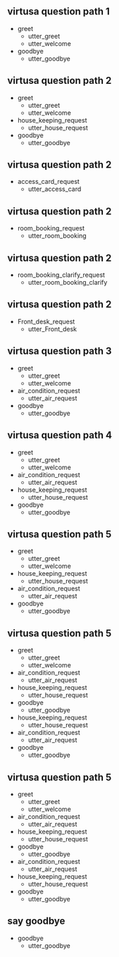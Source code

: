 ## virtusa question path 1
* greet
  - utter_greet
  - utter_welcome
* goodbye
  - utter_goodbye
  
## virtusa question path 2
* greet
  - utter_greet
  - utter_welcome
* house_keeping_request
  - utter_house_request
* goodbye
  - utter_goodbye

##  virtusa question path 2
* access_card_request
  - utter_access_card
##  virtusa question path 2
* room_booking_request
  - utter_room_booking

##  virtusa question path 2
* room_booking_clarify_request
  - utter_room_booking_clarify

##  virtusa question path 2
* Front_desk_request
  - utter_Front_desk

## virtusa question path 3
* greet
  - utter_greet
  - utter_welcome
* air_condition_request
  - utter_air_request
* goodbye
  - utter_goodbye
 
## virtusa question path 4
* greet
  - utter_greet
  - utter_welcome
* air_condition_request
  - utter_air_request
* house_keeping_request
  - utter_house_request
* goodbye
  - utter_goodbye

## virtusa question path 5
* greet
  - utter_greet
  - utter_welcome
* house_keeping_request
  - utter_house_request
* air_condition_request
  - utter_air_request
* goodbye
  - utter_goodbye
 
 
## virtusa question path 5
* greet
  - utter_greet
  - utter_welcome
* air_condition_request
  - utter_air_request
* house_keeping_request
  - utter_house_request
* goodbye
  - utter_goodbye
* house_keeping_request
  - utter_house_request
* air_condition_request
  - utter_air_request
* goodbye
  - utter_goodbye

## virtusa question path 5
* greet
  - utter_greet
  - utter_welcome
* air_condition_request
  - utter_air_request
* house_keeping_request
  - utter_house_request
* goodbye
  - utter_goodbye
* air_condition_request
  - utter_air_request
* house_keeping_request
  - utter_house_request
* goodbye
  - utter_goodbye  
 
## say goodbye
* goodbye
  - utter_goodbye